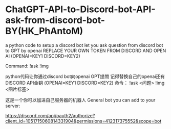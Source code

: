 # ChatGPT-API-to-Discord-bot-API-ask-from-discord-bot- BY(HK_PhAntoM)
a python code to setup a discord bot let you ask question from discord bot to GPT by openai
REPLACE YOUR OWN TOKEN FROM DISCORD AND OPEN AI        (OPENAI=KEY1 DISCORD=KEY2)



Command:
 !ask <question>
 !img <image tag>


python代码让你通过discord bot向openai GPT提問
记得替换自己的openai还有DISCORD API金钥   (OPENAI=KEY1 DISCORD=KEY2)
命令：
  !ask <问题>
  !img <图片标签>
  
  
  这是一个你可以加进自己服务器的机器人
  General bot you can add to your server: 
  
  https://discord.com/api/oauth2/authorize?client_id=1051715060814331904&permissions=412317375552&scope=bot
